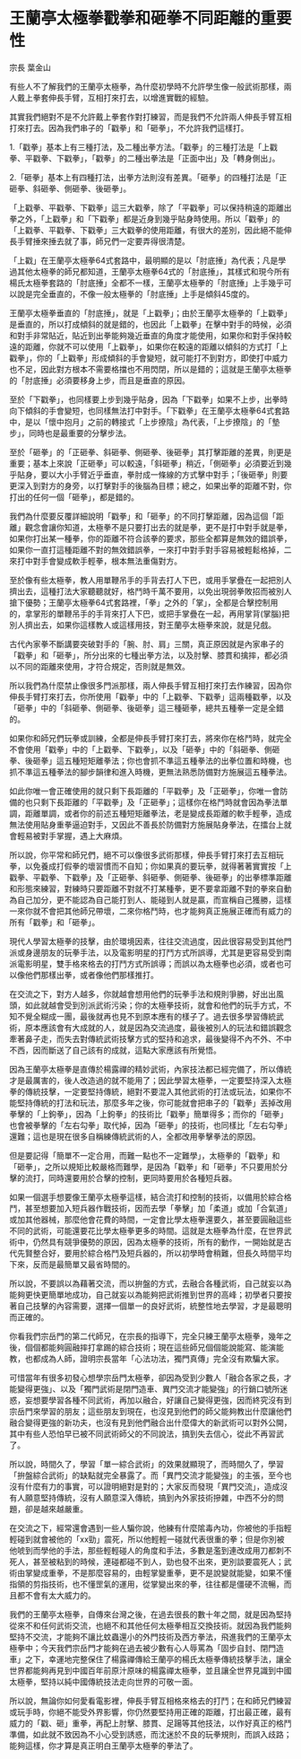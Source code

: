 # 王蘭亭太極拳戳拳和砸拳不同距離的重要性

宗長
葉金山

有些人不了解我們的王蘭亭太極拳，為什麼初學時不允許學生像一般武術那樣，兩人戴上拳套伸長手臂，互相打來打去，以增進實戰的經驗。

其實我們絕對不是不允許戴上拳套作對打練習，而是我們不允許兩人伸長手臂互相打來打去。因為我們串子的「戳拳」和「砸拳」，不允許我們這樣打。

1.「戳拳」基本上有三種打法，及二種出拳方法。「戳拳」的三種打法是「上戳拳、平戳拳、下戳拳」，「戳拳」的二種出拳法是「正面中出」及「轉身側出」。

2.「砸拳」基本上有四種打法，出拳方法則沒有差異。「砸拳」的四種打法是「正砸拳、斜砸拳、側砸拳、後砸拳」。

「上戳拳、平戳拳、下戳拳」這三大戳拳，除了「平戳拳」可以保持稍遠的距離出拳之外，「上戳拳」和「下戳拳」都是近身到幾乎貼身時使用。所以「戳拳」的「上戳拳、平戳拳、下戳拳」三大戳拳的使用距離，有很大的差別，因此絕不能伸長手臂捶來捶去就了事，師兄們一定要弄得很清楚。

「上戳」在王蘭亭太極拳64式套路中，最明顯的是以「肘底捶」為代表；凡是學過其他太極拳的師兄都知道，王蘭亭太極拳64式的「肘底捶」，其樣式和現今所有楊氏太極拳套路的「肘底捶」全都不一樣，王蘭亭太極拳的「肘底捶」上手幾乎可以說是完全垂直的，不像一般太極拳的「肘底捶」上手是傾斜45度的。

王蘭亭太極拳垂直的「肘底捶」，就是「上戳拳」；由於王蘭亭太極拳的「上戳拳」是垂直的，所以打成傾斜的就是錯的，也因此「上戳拳」在擊中對手的時候，必須和對手非常貼近，貼近到出拳能夠幾近垂直的角度才能使用，如果你和對手保持較遠的距離，你就不可以使用「上戳拳」，如果你在較遠的距離以傾斜的方式打「上戳拳」，你的「上戳拳」形成傾斜的手會變短，就可能打不到對方，即使打中威力也不足，因此對方根本不需要格擋也不用閃閉，所以是錯的；這就是王蘭亭太極拳的「肘底捶」必須要移身上步，而且是垂直的原因。

至於「下戳拳」，也同樣要上步到幾乎貼身，因為「下戳拳」如果不上步，出拳時向下傾斜的手會變短，也同樣無法打中對手。「下戳拳」在王蘭亭太極拳64式套路中，是以「懷中抱月」之前的轉接式「上步撩陰」為代表，「上步撩陰」的「墊步」，同時也是最重要的分擊步法。

至於「砸拳」的「正砸拳、斜砸拳、側砸拳、後砸拳」其打擊距離的差異，則更是重要；基本上來說「正砸拳」可以較遠，「斜砸拳」稍近，「側砸拳」必須要近到幾乎貼身，要以大小手臂近乎垂直，拳肘成一條線的方式擊中對手；「後砸拳」則要更深入到對方的身旁，以打擊對手的後腦為目標；總之，如果出拳的距離不對，你打出的任何一個「砸拳」，都是錯的。

我們為什麼要反覆詳細說明「戳拳」和「砸拳」的不同打擊距離，因為這個「距離」觀念會讓你知道，太極拳不是只要打出去的就是拳，更不是打中對手就是拳，如果你打出某一種拳，你的距離不符合該拳的要求，那些全都算是無效的錯誤拳，如果你一直打這種距離不對的無效錯誤拳，一來打中對手對手容易被輕鬆格掉，二來打中對手會變成軟手輕拳，根本無法重傷對方。

至於像有些太極拳，教人用單鞭吊手的手背去打人下巴，或用手掌疊在一起把別人擠出去，這種打法大家聽聽就好，格鬥時千萬不要用，以免出現弱拳敗招而被別人搶下優勢；王蘭亭太極拳64式套路裡，「拳」之外的「掌」，全都是合擊控制用的，拿掌形的單鞭吊手的手背來打人下巴，或把手掌疊在一起，再用掌背(掌腦)把別人擠出去，如果你這樣教人或這樣用技，對王蘭亭太極拳來說，就是兒戲。

古代內家拳不斷講要突破對手的「腕、肘、肩」三關，真正原因就是內家串子的「戳拳」和「砸拳」，所分出來的七種出拳方法，以及肘擊、膝貫和擒摔，都必須以不同的距離來使用，才符合規定，否則就是無效。

所以我們為什麼禁止像很多門派那樣，兩人伸長手臂互相打來打去作練習，因為你伸長手臂打來打去，你所使用「戳拳」中的「上戳拳、下戳拳」這兩種戳拳，以及「砸拳」中的「斜砸拳、側砸拳、後砸拳」這三種砸拳，總共五種拳一定是全錯的。

如果你和師兄們玩拳或訓練，全都是伸長手臂打來打去，將來你在格鬥時，就完全不會使用「戳拳」中的「上戳拳、下戳拳」，以及「砸拳」中的「斜砸拳、側砸拳、後砸拳」這五種短矩離拳法；你也會抓不準這五種拳法的出拳位置和時機，也抓不準這五種拳法的腳步韻律和進入時機，更無法熟悉防備對方施展這五種拳法。

如此你唯一會正確使用的就只剩下長距離的「平戳拳」及「正砸拳」，你唯一會防備的也只剩下長距離的「平戳拳」及「正砸拳」；這樣你在格鬥時就會因為拳法單調，距離單調，或者你的前述五種短矩離拳法，老是變成長距離的軟手輕拳，造成無法使用貼身重拳逼迫對手，又因此不善長於防備對方施展貼身拳法，在擂台上就會輕易被對手掌握，遇上大麻煩。

所以說，你平常和師兄們，絕不可以像很多武術那樣，伸長手臂打來打去互相玩拳，以免養成打假拳的壞習慣而不自知；你如果真的要玩拳，就得著著實實按「上戳拳、平戳拳、下戳拳」及「正砸拳、斜砸拳、側砸拳、後砸拳」的出拳標準距離和形態來練習，對練時只要距離不對就不打某種拳，更不要拿距離不對的拳來自動為自己加分，更不能認為自己能打到人、能碰到人就是贏，而宣稱自己獲勝，這樣一來你就不會把其他師兄帶壞，二來你格鬥時，也才能夠真正施展正確而有威力的所有「戳拳」和「砸拳」。

現代人學習太極拳的技擊，由於環境因素，往往交流過度，因此很容易受到其他門派或身邊朋友的玩拳手法，以及電影明星的打鬥方式所誤導，尤其是更容易受到南派電影明星，雙手格來格去的打鬥方式所誤導；而誤以為太極拳也必須，或者也可以像他們那樣出拳，或者像他們那樣推打。

在交流之下，對方人越多，你就越會想用他們的玩拳手法和規則爭勝，好出出風頭，如此就越會受到別派武術污染；你的太極拳技術，就會和他們的玩手方式，不知不覺全糊成一團，最後就再也見不到原本應有的樣子了。過去很多學習傳統武術，原本應該會有大成就的人，就是因為交流過度，最後被別人的玩法和錯誤觀念牽著鼻子走，而失去對傳統武術技擊方式的堅持和追求，最後變得不內不外、不中不西，因而斷送了自己該有的成就，這點大家應該有所覺悟。

因為王蘭亭太極拳是直傳於楊露禪的精妙武術，內家技法都已經完備了，所以傳統才是最厲害的，後人改造過的就不能用了；因此學習太極拳，一定要堅持深入太極拳的傳統技擊，一定要堅持傳統，絕對不要混入其他武術的打法或玩法，如果你不能堅持傳統的打法和玩法，那麼多年之後，你可能就會把串子的「戳拳」丟掉改用拳擊的「上鉤拳」，因為「上鉤拳」的技術比「戳拳」簡單得多；而你的「砸拳」也會被拳擊的「左右勾拳」取代掉，因為「砸拳」的技術，也同樣比「左右勾拳」還難；這也是現在很多自稱練傳統武術的人，全都改用拳擊拳法的原因。

但是要記得「簡單不一定合用，而難一點也不一定難學」，太極拳的「戳拳」和「砸拳」，之所以規矩比較嚴格而難學，是因為「戳拳」和「砸拳」不只要用於分擊的流打，同時還要用於合擊的控制，更同時要用於各種短兵器。

如果一個選手想要像王蘭亭太極拳這樣，結合流打和控制的技術，以備用於綜合格鬥，甚至想要加入短兵器作戰技術，因而去學「拳擊」加「柔道」或加「合氣道」或加其他器械，那麼他會花費的時間，一定會比學太極拳還要久，甚至要圓融這些不同的武術，可能還要花比學太極拳更多的時間。這就是太極拳為什麼，在世界武術中，仍然具有競爭優勢的原因，因為太極拳的技術，所有的動作，一開始就是古代先賢整合好，要用於綜合格鬥及短兵器的，所以初學時會稍難，但長久時間平均下來，反而是最簡單又最省時間的。

所以說，不要誤以為藉著交流，而以拚盤的方式，去融合各種武術，自己就妄以為能夠更快更簡單地成功，自己就妄以為能夠把武術推到世界的高峰；初學者只要按著自己技擊的內容需要，選擇一個單一的良好武術，統整性地去學習，才是最聰明而正確的。

你看我們宗岳門的第二代師兄，在宗長的指導下，完全只練王蘭亭太極拳，幾年之後，個個都能夠圓融摔打拿踢的綜合技術；現在這些師兄個個能說能寫、能演能教，也都成為人師，證明宗長當年「心法功法，獨門真傳」完全沒有欺騙大家。

可惜當年有很多初發心想學宗岳門太極拳，卻因為受到少數人「融合各家之長，才能變得更強」、以及「獨門武術是閉門造車、異門交流才能變強」的行銷口號所迷惑，妄想要學習各種不同武術，再加以融合，好讓自己變得更強，因而終究沒有到宗岳門來學習的朋友；這些朋友到現在，也沒見到他們的師父能夠教出什麼讓他們融合變得更強的新功夫，也沒有見到他們融合出什麼偉大的新武術可以對外公開，其中有些人恐怕早已被不同武術師父的不同說法，搞到失去信心，從此不再習武了。

所以說，時間久了，學習「單一綜合武術」的效果就顯現了，而時間久了，學習「拚盤綜合武術」的缺點就完全暴露了。而「異門交流才能變強」的主張，至今也沒有什麼有力的事實，可以證明絕對是對的；大家反而發現「異門交流」，造成沒有人願意堅持傳統，沒有人願意深入傳統，搞到內外家技術摻雜，中西不分的問題，卻是越來越嚴重。

在交流之下，經常還會遇到一些人騙你說，他練有什麼隂毒內功，你被他的手指輕輕碰到就會被他的「xx勁」震死，所以他輕輕一碰就代表很重的拳；但是你別被他唬到而學他的手法，那些輕輕碰人的角度和手法，多數是濫到連改成用刀都刺不死人，甚至被粘到的時候，連碰都碰不到人，勁也發不出來，更別談要震死人；武術由掌變成重拳，不是那麼容易的，由輕掌變重拳，更不是說變就能變，如果不懂指領的剪指技術，也不懂罡氣的運用，從掌變出來的拳，往往都是僵硬不流暢，而且都不會有太大威力的。

我們的王蘭亭太極拳，自傳來台灣之後，在過去很長的數十年之間，就是因為堅持從來不和任何武術交流，也絕不和其他任何太極拳相互交換技術。就因為我們能夠堅持不交流，才能夠不讓比蚊蟲還小的外門技術及西方拳法，飛進我們的王蘭亭太極拳中；今天我們宗岳門才能夠在過去被少數有心人辱罵為「固步自封、閉門造車」之下，幸運地完整保住了楊露禪傳給王蘭亭的楊氏太極拳傳統技擊手法，讓全世界都能夠再見到中國百年前原汁原味的楊露禪太極拳，並且讓全世界見識到中國太極拳，堅持以純中國傳統技法走向世界的可敬一面。

所以說，無論你如何愛看電影裡，伸長手臂互相格來格去的打鬥；在和師兄們練習或玩手時，你絕不能受外界影響，你仍然要堅持用正確的距離，打出最正確，最有威力的「戳、砸」重拳，再配上肘擊、膝貫、足踼等其他技法，以作好真正的格鬥準備，如此就不致因為不小心受到誘惑，而沈迷於不良的玩拳規則，而誤入歧路；能夠這樣，你才算是真正明白王蘭亭太極拳的拳法了。